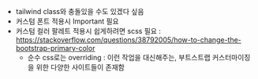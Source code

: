 - tailwind class와 충돌있을 수도 있겠다 싶음
- 커스텀 폰트 적용시 Important 필요
- 커스텀 컬러 팔레트 적용시 쉽게하려면 scss 필요 : https://stackoverflow.com/questions/38792005/how-to-change-the-bootstrap-primary-color
  - 순수 css로는 overriding : 이런 작업을 대신해주는, 부트스트랩 커스터마이징을 위한 다양한 사이트들이 존재함